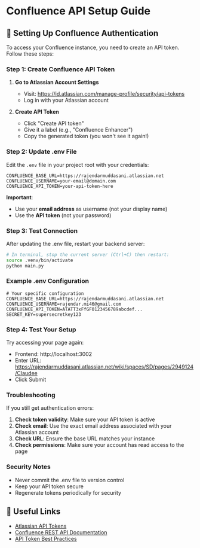 # Confluence API Setup Guide

## 🔐 Setting Up Confluence Authentication

To access your Confluence instance, you need to create an API token. Follow these steps:

### Step 1: Create Confluence API Token

1. **Go to Atlassian Account Settings**
   - Visit: https://id.atlassian.com/manage-profile/security/api-tokens
   - Log in with your Atlassian account

2. **Create API Token**
   - Click "Create API token"
   - Give it a label (e.g., "Confluence Enhancer")
   - Copy the generated token (you won't see it again!)

### Step 2: Update .env File

Edit the `.env` file in your project root with your credentials:

```env
CONFLUENCE_BASE_URL=https://rajendarmuddasani.atlassian.net
CONFLUENCE_USERNAME=your-email@domain.com
CONFLUENCE_API_TOKEN=your-api-token-here
```

**Important**: 
- Use your **email address** as username (not your display name)
- Use the **API token** (not your password)

### Step 3: Test Connection

After updating the .env file, restart your backend server:

```bash
# In terminal, stop the current server (Ctrl+C) then restart:
source .venv/bin/activate
python main.py
```

### Example .env Configuration

```env
# Your specific configuration
CONFLUENCE_BASE_URL=https://rajendarmuddasani.atlassian.net
CONFLUENCE_USERNAME=rajendar.mi46@gmail.com
CONFLUENCE_API_TOKEN=ATATT3xFfGF0123456789abcdef...
SECRET_KEY=supersecretkey123
```

### Step 4: Test Your Setup

Try accessing your page again:
- Frontend: http://localhost:3002
- Enter URL: https://rajendarmuddasani.atlassian.net/wiki/spaces/SD/pages/2949124/Claudee
- Click Submit

### Troubleshooting

If you still get authentication errors:

1. **Check token validity**: Make sure your API token is active
2. **Check email**: Use the exact email address associated with your Atlassian account
3. **Check URL**: Ensure the base URL matches your instance
4. **Check permissions**: Make sure your account has read access to the page

### Security Notes

- Never commit the .env file to version control
- Keep your API token secure
- Regenerate tokens periodically for security

## 🔗 Useful Links

- [Atlassian API Tokens](https://id.atlassian.com/manage-profile/security/api-tokens)
- [Confluence REST API Documentation](https://developer.atlassian.com/cloud/confluence/rest/intro/)
- [API Token Best Practices](https://support.atlassian.com/atlassian-account/docs/manage-api-tokens-for-your-atlassian-account/)
